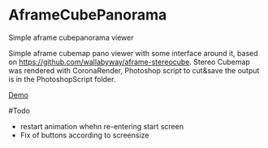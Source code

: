 # AframeCubePanorama
Simple aframe cubepanorama viewer

Simple aframe cubemap pano viewer with some interface around it, based on https://github.com/wallabyway/aframe-stereocube.
Stereo Cubemap was rendered with CoronaRender, Photoshop script to cut&save the output is in the PhotoshopScript folder. 

[Demo](http://stuff.peerdraeger.de/stuff/aframeCubePanorama/aframePanorama.html)

#Todo
- restart animation whehn re-entering start screen
- Fix of buttons according to screensize
